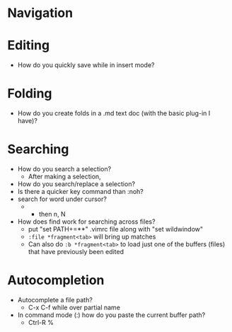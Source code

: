 # Navigation

# Editing
- How do you quickly save while in insert mode?

# Folding
- How do you create folds in a .md text doc (with the basic plug-in I have)?

# Searching
- How do you search a selection?
  - After making a selection,
- How do you search/replace a selection?
- Is there a quicker key command than :noh?
- search for word under cursor?
  - * then n, N
- How does find work for searching across files?
  - put "set PATH+=**" .vimrc file along with "set wildwindow"
  - ```:file *fragment<tab>``` will bring up matches
  - Can also do ```:b *fragment<tab>``` to load just one of the buffers (files) that have previously been edited

# Autocompletion
  - Autocomplete a file path? 
    - C-x C-f while over partial name
  - In command mode (:) how do you paste the current buffer path?
    - Ctrl-R %
